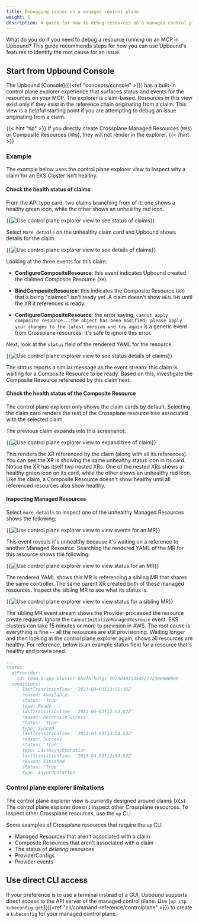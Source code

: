 ```yaml
---
title: Debugging issues on a managed control plane
weight: 5
description: A guide for how to debug resources on a managed control plane running in Upbound.
---
```


What do you do if you need to debug a resource running on an MCP in Upbound? This guide recommends steps for how you can use Upbound's features to identify the root cause for an issue.

## Start from Upbound Console
<!-- vale write-good.Weasel = NO -->
<!-- ignore "only" -->
The Upbound [Console]({{<ref "concepts/console" >}}) has a built-in control plane explorer experience that surfaces status and events for the resources on your MCP. The explorer is claim-based. Resources in this view exist only if they exist in the reference chain originating from a claim. This view is a helpful starting point if you are attempting to debug an issue originating from a claim. 
<!-- vale write-good.Weasel = YES -->

{{< hint "tip" >}}
If you directly create Crossplane Managed Resources (`MR`s) or Composite Resources (`XR`s), they will not render in the explorer.
{{< /hint >}}

### Example

The example below uses the control plane explorer view to inspect why a claim for an EKS Cluster isn't healthy. 

#### Check the health status of claims

From the API type card, two claims branching from of it: one shows a healthy green icon, while the other shows an unhealthy red icon.

{{<img src="knowledge-base/images/kb-debug/debug-overview.png" alt="Use control plane explorer view to see status of claims" quality="100" lightbox="true">}}

Select `More details` on the unhealthy claim card and Upbound shows details for the claim.

{{<img src="knowledge-base/images/kb-debug/debug-claim-more-details.png" alt="Use control plane explorer view to see details of claims" quality="100" lightbox="true">}}

Looking at the three events for this claim:

- **ConfigureCompositeResource**: this event indicates Upbound created the claimed Composite Resource (`XR`).  
  
- **BindCompositeResource**: this indicates the Composite Resource (`XR`) that's being "claimed" isn't ready yet. A claim doesn't show `HEALTHY` until the XR it references is ready.  
  
- **ConfigureCompositeResource**: the error saying, `cannot apply composite resource...the object has been modified; please apply your changes to the latest version and try again` is a generic event from Crossplane resources. It's safe to ignore this error.

Next, look at the `status` field of the rendered YAML for the resource.

{{<img src="knowledge-base/images/kb-debug/debug-claim-status.png" alt="Use control plane explorer view to see status details of claims" quality="100" lightbox="true">}}

The status reports a similar message as the event stream: this claim is waiting for a Composite Resource to be ready. Based on this, investigate the Composite Resource referenced by this claim next.

#### Check the health status of the Composite Resource
<!-- vale write-good.Weasel = NO -->
<!-- ignore "only" -->
The control plane explorer only shows the claim cards by default. Selecting the claim card renders the rest of the Crossplane resource tree associated with the selected claim. 
<!-- vale write-good.Weasel = YES -->

The previous claim expands into this screenshot:

{{<img src="knowledge-base/images/kb-debug/debug-claim-expansion.png" alt="Use control plane explorer view to expand tree of claim" quality="100" lightbox="true">}}

This renders the XR referenced by the claim (along with all its references). You can see the XR is showing the same unhealthy status icon in its card. Notice the XR has itself two nested XRs. One of the nested XRs shows a healthy green icon on its card, while the other shows an unhealthy red icon. Like the claim, a Composite Resource doesn't show healthy until all referenced resources also show healthy.

#### Inspecting Managed Resources

Select `more details` to inspect one of the unhealthy Managed Resources shows the following:

{{<img src="knowledge-base/images/kb-debug/debug-mr-event.png" alt="Use control plane explorer view to view events for an MR" quality="100" lightbox="true">}}

This event reveals it's unhealthy because it's waiting on a reference to another Managed Resource. Searching the rendered YAML of the MR for this resource shows the following:

{{<img src="knowledge-base/images/kb-debug/debug-mr-status.png" alt="Use control plane explorer view to view status for an MR" quality="100" lightbox="true">}}

The rendered YAML shows this MR is referencing a sibling MR that shares the same controller. The same parent XR created both of these managed resources. Inspect the sibling MR to see what its status is.

{{<img src="knowledge-base/images/kb-debug/debug-mr-dependency-status.png" alt="Use control plane explorer view to view status for a sibling MR" quality="100" lightbox="true">}}

The sibling MR event stream shows the Provider processed the resource create request. Ignore the `CannotInitalizeManagedResrouce` event. EKS clusters can take 15 minutes or more to provision in AWS. The root cause is everything is fine -- all the resources are still provisioning. Waiting longer and then looking at the control plane explorer again, shows all resources are healthy. For reference, below is an example status field for a resource that's healthy and provisioned.

```yaml
...
status:
  atProvider:
    id: team-b-app-cluster-bhwfb-hwtgs-20230403135452772300000008
  conditions:
    - lastTransitionTime: '2023-04-03T13:56:35Z'
      reason: Available
      status: 'True'
      type: Ready
    - lastTransitionTime: '2023-04-03T13:54:02Z'
      reason: ReconcileSuccess
      status: 'True'
      type: Synced
    - lastTransitionTime: '2023-04-03T13:54:53Z'
      reason: Success
      status: 'True'
      type: LastAsyncOperation
    - lastTransitionTime: '2023-04-03T13:54:53Z'
      reason: Finished
      status: 'True'
      type: AsyncOperation
```

### Control plane explorer limitations

The control plane explorer view is currently designed around claims (`XC`s). The control plane explorer doesn't inspect other Crossplane resources. To inspect other Crossplane resources, use the `up` CLI. 

Some examples of Crossplane resources that require the `up` CLI

- Managed Resources that aren't associated with a claim
- Composite Resources that aren't associated with a claim
- The status of _deleting_ resources
- ProviderConfigs
- Provider events


## Use direct CLI access

If your preference is to use a terminal instead of a GUI, Upbound supports direct access to the API server of the managed control plane. Use  [`up ctp kubeconfig get`]({{<ref "cli/command-reference/controlplane" >}}) to create a `kubeconfig` for your managed control plane.
